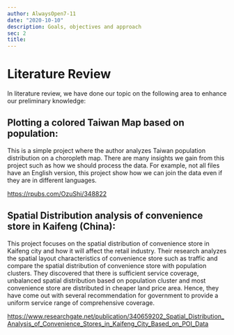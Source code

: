 ```yaml
---
author: AlwaysOpen7-11
date: "2020-10-10"
description: Goals, objectives and approach
sec: 2
title: 
---
```


# Literature Review 

In literature review, we have done our topic on the following area to enhance our preliminary knowledge: 

## Plotting a colored Taiwan Map based on population: 

This is a simple project where the author analyzes Taiwan population distribution on a choropleth map. There are many insights we gain from this project such as how we should process the data. For example, not all files have an English version, this project show how we can join the data even if they are in different languages. 

https://rpubs.com/OzuShi/348822 

 

## Spatial Distribution analysis of convenience store in Kaifeng (China): 

This project focuses on the spatial distribution of convenience store in Kaifeng city and how it will affect the retail industry. Their research analyzes the spatial layout characteristics of convenience store such as traffic and compare the spatial distribution of convenience store with population clusters. They discovered that there is sufficient service coverage, unbalanced spatial distribution based on population cluster and most convenience store are distributed in cheaper land price area. Hence, they have come out with several recommendation for government to provide a uniform service range of comprehensive coverage. 

https://www.researchgate.net/publication/340659202_Spatial_Distribution_Analysis_of_Convenience_Stores_in_Kaifeng_City_Based_on_POI_Data 